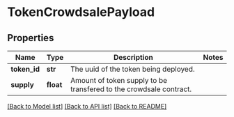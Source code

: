 # TokenCrowdsalePayload

## Properties
Name | Type | Description | Notes
------------ | ------------- | ------------- | -------------
**token_id** | **str** | The uuid of the token being deployed. | 
**supply** | **float** | Amount of token supply to be transfered to the crowdsale contract. | 

[[Back to Model list]](../README.md#documentation-for-models) [[Back to API list]](../README.md#documentation-for-api-endpoints) [[Back to README]](../README.md)



